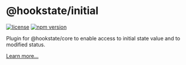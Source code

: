 # @hookstate/initial

[![license](https://img.shields.io/github/license/avkonst/hookstate)](https://img.shields.io/github/license/avkonst/hookstate) [![npm version](https://img.shields.io/npm/v/@hookstate/initial.svg?maxAge=300&label=version&colorB=007ec6)](https://www.npmjs.com/package/@hookstate/initial)

Plugin for @hookstate/core to enable access to initial state value and to modified status.

[Learn more...](https://hookstate.js.org/docs/extensions-initial)
